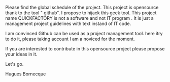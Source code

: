 Please find the global schedule of the project.
This project is opensource thank to the tool " github". I propose to hijack this geek tool. 
This project name QUICKFACTORY is not a software and not IT program . It is just a management project guidelines with text instand of  IT code.

I am convinced Github can be used as a project management tool. here itry to do it, please taking account I am a noviced for the moment.

If you are interested to contribute in this opensource project please propose your ideas in it.

Let's go.

Hugues Bornecque
